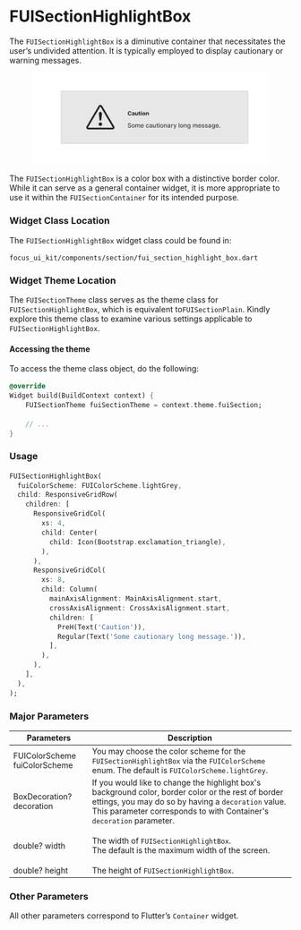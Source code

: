 # FUISectionHighlightBox

The `FUISectionHighlightBox` is a diminutive container that necessitates the user’s undivided attention. It is typically employed to display cautionary or warning messages.

<figure><img src="../../../.gitbook/assets/highlight-box.png" alt=""><figcaption></figcaption></figure>

The `FUISectionHighlightBox` is a color box with a distinctive border color. While it can serve as a general container widget, it is more appropriate to use it within the `FUISectionContainer` for its intended purpose.

### Widget Class Location

The `FUISectionHighlightBox` widget class could be found in:

```
focus_ui_kit/components/section/fui_section_highlight_box.dart
```

### Widget Theme Location

The `FUISectionTheme` class serves as the theme class for `FUISectionHighlightBox`, which is equivalent to`FUISectionPlain`. Kindly explore this theme class to examine various settings applicable to `FUISectionHighlightBox`.

#### Accessing the theme

To access the theme class object, do the following:

```dart
@override
Widget build(BuildContext context) {
    FUISectionTheme fuiSectionTheme = context.theme.fuiSection;
    
    // ...
}
```

### Usage

```dart
FUISectionHighlightBox(
  fuiColorScheme: FUIColorScheme.lightGrey,
  child: ResponsiveGridRow(
    children: [
      ResponsiveGridCol(
        xs: 4,
        child: Center(
          child: Icon(Bootstrap.exclamation_triangle),
        ),
      ),
      ResponsiveGridCol(
        xs: 8,
        child: Column(
          mainAxisAlignment: MainAxisAlignment.start,
          crossAxisAlignment: CrossAxisAlignment.start,
          children: [
            PreH(Text('Caution')),
            Regular(Text('Some cautionary long message.')),
          ],
        ),
      ),
    ],
  ),
);
```

### Major Parameters

| Parameters                    | Description                                                                                                                                                                                                                        |
| ----------------------------- | ---------------------------------------------------------------------------------------------------------------------------------------------------------------------------------------------------------------------------------- |
| FUIColorScheme fuiColorScheme | You may choose the color scheme for the `FUISectionHighlightBox` via the `FUIColorScheme` enum. The default is `FUIColorScheme.lightGrey`.                                                                                         |
| BoxDecoration? decoration     | If you would like to change the highlight box's background color, border color or the rest of border ettings, you may do so by having a `decoration` value. This parameter corresponds to with Container's `decoration` parameter. |
| double? width                 | <p>The width of <code>FUISectionHighlightBox</code>.<br>The default is the maximum width of the screen.</p>                                                                                                                        |
| double? height                | The height of `FUISectionHighlightBox`.                                                                                                                                                                                            |

### Other Parameters

All other parameters correspond to Flutter’s `Container` widget.
